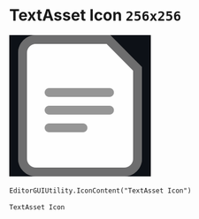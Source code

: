 # TextAsset Icon `256x256`
<img src="/img/TextAsset%20Icon.png" width=256 height=256>

``` CSharp
EditorGUIUtility.IconContent("TextAsset Icon")
```
```
TextAsset Icon
```
